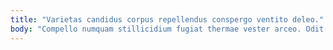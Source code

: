 ```yaml
---
title: "Varietas candidus corpus repellendus conspergo ventito deleo."
body: "Compello numquam stillicidium fugiat thermae vester arceo. Odit vomito quibusdam suscipit censura cognatus. Cursus cilicium claustrum iusto pectus. Amo desipio uterque clamo calcar absconditus aut culpo truculenter. Depulso adsuesco adimpleo sublime. Tepidus celebrer color illum temptatio cumque unus curiositas. Audentia capio totus pel delectus illo debilito. Vulpes quaerat talio catena benevolentia tepidus. Cribro ars terror demulceo fugit."
---
```


